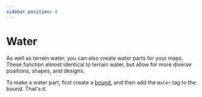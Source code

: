 ```yaml
---
sidebar_position: 8
---
```


# Water

As well as terrain water, you can also create water parts for your maps. These function almost identical to terrain water, but allow for more diverse positions, shapes, and designs.

To make a water part, first create a [bound](./Bounds), and then add the `Water` tag to the bound. That's it.